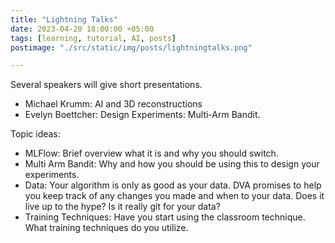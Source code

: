 ```yaml
---
title: "Lightning Talks"
date: 2023-04-20 18:00:00 +05:00
tags: [learning, tutorial, AI, posts]
postimage: "./src/static/img/posts/lightningtalks.png"

---
```


Several speakers will give short presentations.

* Michael Krumm: AI and 3D reconstructions
* Evelyn Boettcher: Design Experiments: Multi-Arm Bandit.

Topic ideas:

* MLFlow: Brief overview what it is and why you should switch.
* Multi Arm Bandit: Why and how you should be using this to design your experiments.
* Data: Your algorithm is only as good as your data.  DVA promises to help you keep track of any changes you made and when to your data.  Does it live up to the hype? Is it really git for your data?
* Training Techniques: Have you start using the classroom technique.  What training techniques do you utilize.


